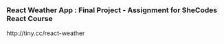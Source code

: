 <h3>React Weather App : Final Project - Assignment for SheCodes React Course</h3>
<p> http://tiny.cc/react-weather </p>
